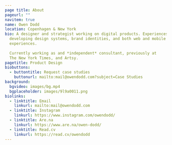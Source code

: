 ```yaml
---
page title: About
pageurl: ""
navitem: true
name: Owen Dodd
location: Copenhagen & New York
bio: A designer and strategist working on digital products. Experiences spans
  developing design systems, brand identities, and both web and mobile
  experiences. 
  
  Currently working as and *independent* consultant, previously at
  The New York Times, and Artsy.
pagetitle: Product Design
biobuttons:
  - buttontitle: Request case studies
    buttonurl: mailto:mail@owendodd.com?subject=Case Studies
background:
  bgvideo: images/bg.mp4
  bgplaceholder: images/9l9a0011.png
biolinks:
  - linktitle: Email
    linkurl: mailto:mail@owendodd.com
  - linktitle: Instagram
    linkurl: https://www.instagram.com/owendodd/
  - linktitle: Are.na
    linkurl: https://www.are.na/owen-dodd/
  - linktitle: Read.cv
    linkurl: https://read.cv/owendodd
---
```

